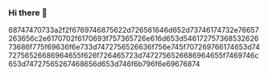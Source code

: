 ### Hi there 👋

68747470733a2f2f6769746875622d726561646d652d73746174732e76657263656c2e6170702f6170693f757365726e616d653d54617275736853262673686f775f69636f6e733d7472756526636f756e745f707269766174653d7472756526686964655f626f726465723d7472756526686964655f7469746c653d74727565267468656d653d746f6b796f6e69676874

<!--
**koseii2122/koseii2122** is a ✨ _special_ ✨ repository because its `README.md` (this file) appears on your GitHub profile.

Here are some ideas to get you started:

- 🔭 I’m currently working on ...
- 🌱 I’m currently learning ...
- 👯 I’m looking to collaborate on ...
- 🤔 I’m looking for help with ...
- 💬 Ask me about ...
- 📫 How to reach me: ...
- 😄 Pronouns: ...
- ⚡ Fun fact: ...
-->
